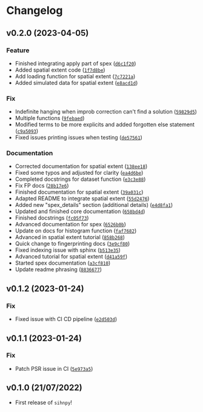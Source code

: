 # Changelog

<!--next-version-placeholder-->

## v0.2.0 (2023-04-05)
### Feature
* Finished integrating apply part of spex ([`d6c1f20`](https://github.com/stong3/sihnpy/commit/d6c1f20b3decaa9d50258bb048b846527a358417))
* Added spatial extent code ([`1f7d8be`](https://github.com/stong3/sihnpy/commit/1f7d8be673b18b3f599528fbd21d0f1a498ded70))
* Add loading function for spatial extent ([`7c7221a`](https://github.com/stong3/sihnpy/commit/7c7221a0c1018fc8d76a2e42ae7081dae51e2556))
* Added simulated data for spatial extent ([`e8acd1d`](https://github.com/stong3/sihnpy/commit/e8acd1d695fc9f950037b8bb4d87c67694c62b43))

### Fix
* Indefinite hanging when improb correction can't find a solution ([`59829d5`](https://github.com/stong3/sihnpy/commit/59829d5a8ef3c36312b6fd84a41e3704563dd9e2))
* Multiple functions ([`9febaed`](https://github.com/stong3/sihnpy/commit/9febaed5dae797f3ac791fa343fc7619a9257149))
* Modified terms to be more explicits and added forgotten else statement ([`c9a5093`](https://github.com/stong3/sihnpy/commit/c9a5093c74ad602396978e37682e60ebac2ebe3c))
* Fixed issues printing issues when testing ([`de57561`](https://github.com/stong3/sihnpy/commit/de57561387110cea98103fb6bcef5827519f9688))

### Documentation
* Corrected documentation for spatial extent ([`138ee18`](https://github.com/stong3/sihnpy/commit/138ee18ebd2888a4836d23d8282285ac99a96afb))
* Fixed some typos and adjusted for clarity ([`ea4d6be`](https://github.com/stong3/sihnpy/commit/ea4d6beae41be695401f275cae14da4af5b87849))
* Completed docstrings for dataset function ([`e3c3e88`](https://github.com/stong3/sihnpy/commit/e3c3e8839636b890a4aae60038fd0ede00994c03))
* Fix FP docs ([`28b17e6`](https://github.com/stong3/sihnpy/commit/28b17e6a238473063026c6b597e9c20a64aaa58f))
* Finished documentation for spatial extent ([`39a031c`](https://github.com/stong3/sihnpy/commit/39a031c88a159c9b1683d607845023f8667d0ddd))
* Adapted README to integrate spatial extent ([`55d2476`](https://github.com/stong3/sihnpy/commit/55d24761b30982ea7f1f6b5dbb04d0ae76928c50))
* Added new "spex_details" section (additional details) ([`e4d8fa1`](https://github.com/stong3/sihnpy/commit/e4d8fa1ee06959e56d74ffde525270a9cc22354b))
* Updated and finished core documentation ([`658bd4d`](https://github.com/stong3/sihnpy/commit/658bd4d1cf1310db53300578090ec063448ed270))
* Finished docstrings ([`fc05f73`](https://github.com/stong3/sihnpy/commit/fc05f735e1014dcfc6768e6703867b9b7eedc1fd))
* Advanced documentation for spex ([`6526b0b`](https://github.com/stong3/sihnpy/commit/6526b0bbce87169bf90ef7f8908b08662c13c8e5))
* Update on docs for histogram function ([`faf7682`](https://github.com/stong3/sihnpy/commit/faf7682adaf061961bc7a10d3b9ed5e2874d99dd))
* Advanced in spatial extent tutorial ([`858b268`](https://github.com/stong3/sihnpy/commit/858b268a4e4a95255f234ca61abe657ad9e422ef))
* Quick change to fingerprinting docs ([`3e9cf80`](https://github.com/stong3/sihnpy/commit/3e9cf80de369b734a0c7986c469608025012f537))
* Fixed indexing issue with sphinx ([`b513e35`](https://github.com/stong3/sihnpy/commit/b513e357f64a5f5ce98cd884ede20ae0617c436d))
* Advanced tutorial for spatial extent ([`d41a59f`](https://github.com/stong3/sihnpy/commit/d41a59f7c2b2f0390414f3f0553e62500f51b877))
* Started spex documentation ([`a3cf810`](https://github.com/stong3/sihnpy/commit/a3cf810d127a55ee7e57db0216ce0af9a121bf59))
* Update readme phrasing ([`8836677`](https://github.com/stong3/sihnpy/commit/8836677496dd495b4806fea3a8509455d5223d0f))

## v0.1.2 (2023-01-24)
### Fix
* Fixed issue with CI CD pipeline ([`e2d503d`](https://github.com/stong3/sihnpy/commit/e2d503d17f6e82611cf9b95eaafe3fa1416f6e5f))

## v0.1.1 (2023-01-24)
### Fix
* Patch PSR issue in CI ([`5e973a5`](https://github.com/stong3/sihnpy/commit/5e973a5cd1b248aee1636dee210c88e0913e5a26))

## v0.1.0 (21/07/2022)

- First release of `sihnpy`!